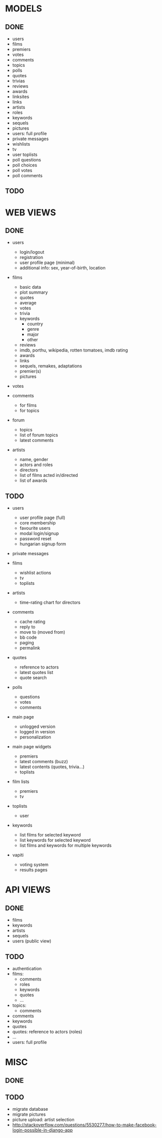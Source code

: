 # MODELS

## DONE

- users
- films
- premiers
- votes
- comments
- topics
- polls
- quotes
- trivias
- reviews
- awards
- linksites
- links
- artists
- roles
- keywords
- sequels
- pictures
- users: full profile
- private messages
- wishlists
- tv
- user toplists
- poll questions
- poll choices
- poll votes
- poll comments

## TODO



# WEB VIEWS

## DONE

- users
    - login/logout
    - registration
    - user profile page (minimal)
    - additional info: sex, year-of-birth, location

- films
    - basic data
    - plot summary
    - quotes
    - average
    - votes
    - trivia
    - keywords
        - country
        - genre
        - major
        - other
    - reviews
    - imdb, porthu, wikipedia, rotten tomatoes, imdb rating
    - awards
    - links
    - sequels, remakes, adaptations
    - premier(s)
    - pictures

- votes

- comments
    - for films
    - for topics

- forum
    - topics
    - list of forum topics
    - latest comments

- artists
    - name, gender
    - actors and roles
    - directors
    - list of films acted in/directed
    - list of awards


## TODO

- users
    - user profile page (full)
    - core membership
    - favourite users
    - modal login/signup
    - password reset
    - hungarian signup form

- private messages

- films
    - wishlist actions
    - tv
    - toplists

- artists
    - time-rating chart for directors

- comments
    - cache rating
    - reply to
    - move to (moved from)
    - bb code
    - paging
    - permalink

- quotes
    - reference to actors
    - latest quotes list
    - quote search

- polls
    - questions
    - votes
    - comments

- main page
    - unlogged version
    - logged in version
    - personalization

- main page widgets
    - premiers
    - latest comments (buzz)
    - latest contents (quotes, trivia...)
    - toplists

- film lists
    - premiers
    - tv

- toplists
    - user

- keywords
    - list films for selected keyword
    - list keywords for selected keyword
    - list films and keywords for multiple keywords

- vapiti
    - voting system
    - results pages



# API VIEWS

## DONE

- films
- keywords
- artists
- sequels
- users (public view)


## TODO

- authentication
- films:
    - comments
    - roles
    - keywords
    - quotes
    - ...
- topics:
    - comments
- comments
- keywords
- quotes
- quotes: reference to actors (roles)
- ...
- users: full profile



# MISC

## DONE

## TODO

- migrate database
- migrate pictures
- picture upload: artist selection
- http://stackoverflow.com/questions/5530277/how-to-make-facebook-login-possible-in-django-app

